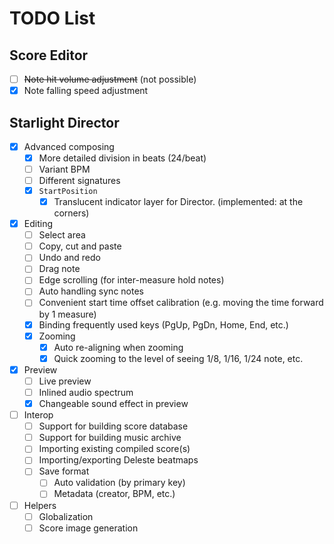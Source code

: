 ﻿# TODO List

## Score Editor

- [ ] <del>Note hit volume adjustment</del> (not possible)
- [x] Note falling speed adjustment

## Starlight Director

- [x] Advanced composing
  - [x] More detailed division in beats (24/beat)
  - [ ] Variant BPM
  - [ ] Different signatures
  - [x] `StartPosition`
    - [x] Translucent indicator layer for Director. (implemented: at the corners)
- [x] Editing
  - [ ] Select area
  - [ ] Copy, cut and paste
  - [ ] Undo and redo
  - [ ] Drag note
  - [ ] Edge scrolling (for inter-measure hold notes)
  - [ ] Auto handling sync notes
  - [ ] Convenient start time offset calibration (e.g. moving the time forward by 1 measure)
  - [x] Binding frequently used keys (PgUp, PgDn, Home, End, etc.)
  - [x] Zooming
    - [x] Auto re-aligning when zooming
    - [x] Quick zooming to the level of seeing 1/8, 1/16, 1/24 note, etc.
- [x] Preview
  - [ ] Live preview
  - [ ] Inlined audio spectrum
  - [x] Changeable sound effect in preview
- [ ] Interop
  - [ ] Support for building score database
  - [ ] Support for building music archive
  - [ ] Importing existing compiled score(s)
  - [ ] Importing/exporting Deleste beatmaps
  - [ ] Save format
    - [ ] Auto validation (by primary key)
    - [ ] Metadata (creator, BPM, etc.)
- [ ] Helpers
  - [ ] Globalization
  - [ ] Score image generation
